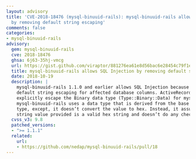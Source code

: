 ```yaml
---
layout: advisory
title: 'CVE-2018-18476 (mysql-binuuid-rails): mysql-binuuid-rails allows SQL Injection
  by removing default string escaping'
comments: false
categories:
- mysql-binuuid-rails
advisory:
  gem: mysql-binuuid-rails
  cve: 2018-18476
  ghsa: 6j63-35hj-vmcg
  url: https://gist.github.com/viraptor/881276ea61e8d56bac6e28454c79f1e6
  title: mysql-binuuid-rails allows SQL Injection by removing default string escaping
  date: 2018-10-19
  description: |
    mysql-binuuid-rails 1.1.0 and earlier allows SQL Injection because it removes
    default string escaping for affected database columns. ActiveRecord does not
    explicitly escape the Binary data type (Type::Binary::Data) for mysql.
    mysql-binuuid-rails uses a data type that is derived from the base Binary
    type, except, it doesn’t convert the value to hex. Instead, it assumes the
    string value provided is a valid hex string and doesn’t do any checks on it.
  cvss_v3: 9.8
  patched_versions:
  - ">= 1.1.1"
  related:
    url:
    - https://github.com/nedap/mysql-binuuid-rails/pull/18
---
```

